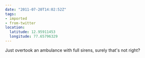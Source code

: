 ```yaml
---
date: "2011-07-20T14:02:52Z"
tags:
- imported
- from-twitter
location:
  latitude: 12.95911453
  longitude: 77.65796329
---
```

Just overtook an ambulance with full sirens, surely that's not right?
